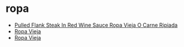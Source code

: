 # ropa

 * [Pulled Flank Steak In Red Wine Sauce Ropa Vieja O Carne Ripiada](index/p/pulled-flank-steak-in-red-wine-sauce-ropa-vieja-o-carne-ripiada.json)
 * [Ropa Vieja](index/r/ropa-vieja-11486.json)
 * [Ropa Vieja](index/r/ropa-vieja-56389610.json)
